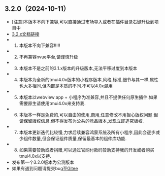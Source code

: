 ## 3.2.0（2024-10-11）
* [注意]本版本不向下兼容,可以直接通过市场导入或者在插件目录右键升级到项目中
* [3.2.x文档链接](https://tmui.design/)
* 1. 本版本不向下兼容!!!!!
* 2. 不再兼容nvue平台,请谨慎升级
* 3. 本版本不是之前的3.1.x版本的升级版本,无法平移过度到本版本
* 4. 本版本为全新的tmui4.0x版本的小程序版本,风格,标准,细节与其一样,属性也大多相同,但内部是本质的不同.不可以4.0x混用
* 5. 本版本以webview app + 小程序为准兼容,并且不提供任何原生插件,如果需要原生请使用tmui4.0x来支持我.
* 6. 本版本一样是免费的,可以自由的使用,商用,任意修改不用担心版权问题.但请保留版权信息.但不得发布为公共的竞品版本,发现立即追究版权.
* 7. 本版本更新迭代比较慢,力求后续兼容鸿蒙系统及所有小程序,因此会逐步减少组件数量,但会保证组件质量,保留最基本的组件库功能.
* 8. 如果需要赞助或者捐赠,可以通过官网付款码赞助支持我的开发或者购买tmui4.0x以支持.
* 发布第一个3.2.0版本为公测版本
* 如果有遇到问题请提交bug至[Gitee](https://gitee.com/LYTB/tm-vuetify-for-vue3)
